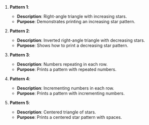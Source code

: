 
1. **Pattern 1**:
   - **Description**: Right-angle triangle with increasing stars.
   - **Purpose**: Demonstrates printing an increasing star pattern.

2. **Pattern 2**:
   - **Description**: Inverted right-angle triangle with decreasing stars.
   - **Purpose**: Shows how to print a decreasing star pattern.

3. **Pattern 3**:
   - **Description**: Numbers repeating in each row.
   - **Purpose**: Prints a pattern with repeated numbers.

4. **Pattern 4**:
   - **Description**: Incrementing numbers in each row.
   - **Purpose**: Prints a pattern with incrementing numbers.

5. **Pattern 5**:
   - **Description**: Centered triangle of stars.
   - **Purpose**: Prints a centered star pattern with spaces.
